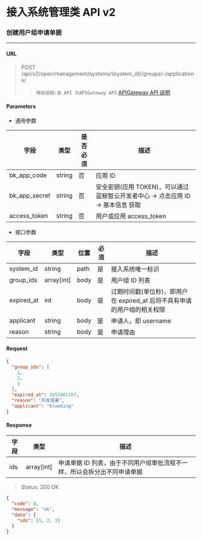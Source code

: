 # 接入系统管理类 API v2
### 创建用户组申请单据

-------

#### URL

> POST /api/v2/open/management/systems/{system_id}/groups/-/applications/
> > `特别说明:该 API 为APIGateway API` [APIGateway API 说明](../01-Overview/01-BackendAPIvsESBAPI.md)


#### Parameters

* 通用参数

| 字段 |  类型 |是否必须  | 描述  |
|--------|--------|--------|--------|
|bk_app_code|string|否|应用 ID|
|bk_app_secret|string|否|安全密钥(应用 TOKEN)，可以通过 蓝鲸智云开发者中心 -> 点击应用 ID -> 基本信息 获取|
|access_token|string|否|用户或应用 access_token|

* 接口参数

| 字段 | 类型 | 位置 | 必须 | 描述 |
|---|---|---|---|---|
| system_id | string | path | 是 | 接入系统唯一标识 |
| group_ids |  array[int] | body | 是 | 用户组 ID 列表 |
| expired_at | int |body | 是 |  过期时间戳(单位秒)，即用户在 expired_at 后将不具有申请的用户组的相关权限 |
| applicant | string | body | 是 |  申请人，即 username |
| reason | string | body | 是 |申请理由 |

#### Request
```json
{
  "group_ids": [
    1,
    2,
    3
  ],
  "expired_at": 1653481167,
  "reason": "开发需要",
  "applicant": "blueking"
}
```

#### Response

| 字段 | 类型 | 描述 |
|---|---|---|
| ids | array[int]  | 申请单据 ID 列表，由于不同用户组审批流程不一样，所以会拆分出不同申请单据 |

> Status: 200 OK

```json
{
  "code": 0,
  "message": "ok",
  "data": {
    "ids": [1, 2, 3]
  }
}
```
